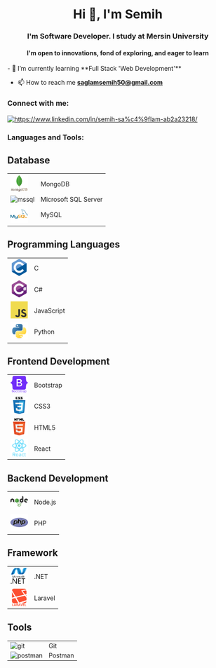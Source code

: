 <h1 align="center">Hi 👋, I'm Semih</h1>
<h3 align="center">I'm Software Developer. I study at Mersin University</h3>
<h4 align="center">I'm open to innovations, fond of exploring, and eager to learn </h4>
- 🌱 I’m currently learning **Full Stack 'Web Development'**

- 📫 How to reach me **saglamsemih50@gmail.com**

<h3 align="left">Connect with me:</h3>
<p align="left">
    <a href="https://linkedin.com/in/https://www.linkedin.com/in/semih-sa%c4%9flam-ab2a23218/" target="blank"><img
            align="center"
            src="https://raw.githubusercontent.com/rahuldkjain/github-profile-readme-generator/master/src/images/icons/Social/linked-in-alt.svg"
            alt="https://www.linkedin.com/in/semih-sa%c4%9flam-ab2a23218/" height="30" width="40" /></a>
</p>

<h3 align="left">Languages and Tools:</h3>

<h2>Database</h2>
<table>
    <tr>
        <td><img src="https://raw.githubusercontent.com/devicons/devicon/master/icons/mongodb/mongodb-original-wordmark.svg"
                alt="mongodb" width="40" height="40" /></td>
        <td>MongoDB</td>
    </tr>
    <tr>
        <td><img src="https://www.svgrepo.com/show/303229/microsoft-sql-server-logo.svg" alt="mssql" width="40"
                height="40" /></td>
        <td>Microsoft SQL Server</td>
    </tr>
    <tr>
        <td><img src="https://raw.githubusercontent.com/devicons/devicon/master/icons/mysql/mysql-original-wordmark.svg"
                alt="mysql" width="40" height="40" /></td>
        <td>MySQL</td>
    </tr>
</table>

<h2>Programming Languages</h2>
<table>
    <tr>
        <td><img src="https://raw.githubusercontent.com/devicons/devicon/master/icons/c/c-original.svg" alt="c"
                width="40" height="40" /></td>
        <td>C</td>
    </tr>
    <tr>
        <td><img src="https://raw.githubusercontent.com/devicons/devicon/master/icons/csharp/csharp-original.svg"
                alt="csharp" width="40" height="40" /></td>
        <td>C#</td>
    </tr>
    <tr>
        <td><img src="https://raw.githubusercontent.com/devicons/devicon/master/icons/javascript/javascript-original.svg"
                alt="javascript" width="40" height="40" /></td>
        <td>JavaScript</td>
    </tr>
     <tr>
    <td><img src="https://raw.githubusercontent.com/devicons/devicon/master/icons/python/python-original.svg"
            alt="python" width="40" height="40" /></td>
    <td>Python</td>
</tr>


</table>
<h2>Frontend Development</h2>
<table>
    <tr>
        <td><img src="https://raw.githubusercontent.com/devicons/devicon/master/icons/bootstrap/bootstrap-plain-wordmark.svg"
                alt="bootstrap" width="40" height="40" /></td>
        <td>Bootstrap</td>
    </tr>
    <tr>
        <td><img src="https://raw.githubusercontent.com/devicons/devicon/master/icons/css3/css3-original-wordmark.svg"
                alt="css3" width="40" height="40" /></td>
        <td>CSS3</td>
    </tr>
    <tr>
        <td><img src="https://raw.githubusercontent.com/devicons/devicon/master/icons/html5/html5-original-wordmark.svg"
                alt="html5" width="40" height="40" /></td>
        <td>HTML5</td>
    </tr>
    <tr>
        <td><img src="https://raw.githubusercontent.com/devicons/devicon/master/icons/react/react-original-wordmark.svg"
                alt="react" width="40" height="40" /></td>
        <td>React</td>
    </tr>

</table>

<h2>Backend Development</h2>
<table>
  <tr>
        <td><img src="https://raw.githubusercontent.com/devicons/devicon/master/icons/nodejs/nodejs-original-wordmark.svg"
                alt="nodejs" width="40" height="40" /></td>
        <td>Node.js</td>
    </tr>
      <tr>
        <td><img
            src="https://raw.githubusercontent.com/devicons/devicon/master/icons/php/php-original.svg" alt="php"
            width="40" height="40" /> </td>
        <td>PHP</td>
    </tr>

</table>
<h2>Framework</h2>
<table>
    <tr>
      <td><img src="https://raw.githubusercontent.com/devicons/devicon/master/icons/dot-net/dot-net-original-wordmark.svg"
                alt="dotnet" width="40" height="40" /></td>
        <td>.NET</td>
    </tr>
    <tr>
        <td><img src="https://raw.githubusercontent.com/devicons/devicon/master/icons/laravel/laravel-plain-wordmark.svg"
                alt="laravel" width="40" height="40" /></td>
        <td>Laravel</td>
    </tr>

</table>
<h2>Tools</h2>
<table>
    <tr>
        <td><img src="https://www.vectorlogo.zone/logos/git-scm/git-scm-icon.svg" alt="git" width="40"
                height="40" /></td>
        <td>Git</td>
    </tr>
    <tr>
        <td><img src="https://www.vectorlogo.zone/logos/getpostman/getpostman-icon.svg" alt="postman" width="40"
                height="40" /></td>
        <td>Postman</td>
    </tr>
</table>
